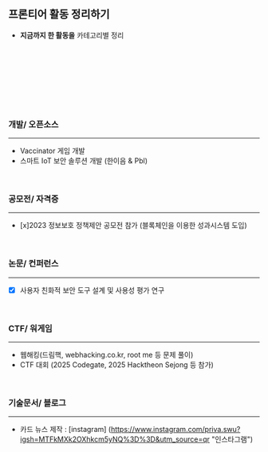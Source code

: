 ## 프론티어 활동 정리하기 
- **지금까지 한 활동을** 카테고리별 정리
<br>  
<br>
<br>
<br>
<br>
<br>
<br>

### 개발/ 오픈소스
- - - 
- Vaccinator 게임 개발 
- 스마트 IoT 보안 솔루션 개발 (한이음 & Pbl)
<br>

### 공모전/ 자격증
- - -
- [x]2023 정보보호 정책제안 공모전 참가 (블록체인을 이용한 성과시스템 도입)
<br>

### 논문/ 컨퍼런스
---
- [x] 사용자 친화적 보안 도구 설계 및 사용성 평가 연구
<br>  

### CTF/ 워게임
---
- 웹해킹(드림핵, webhacking.co.kr, root me 등 문제 풀이)
- CTF 대회 (2025 Codegate, 2025 Hacktheon Sejong 등 참가)
<br>

### 기술문서/ 블로그
---
- 카드 뉴스 제작 : [instagram] (https://www.instagram.com/priva.swu?igsh=MTFkMXk2OXhkcm5yNQ%3D%3D&utm_source=qr "인스타그램")
